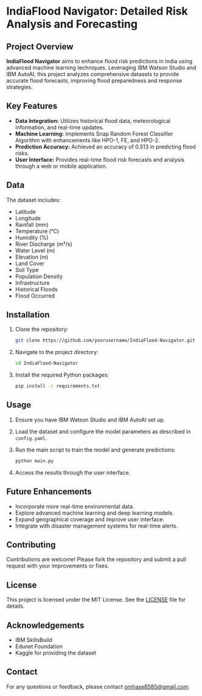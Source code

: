 # IndiaFlood Navigator: Detailed Risk Analysis and Forecasting

## Project Overview

**IndiaFlood Navigator** aims to enhance flood risk predictions in India using advanced machine learning techniques. Leveraging IBM Watson Studio and IBM AutoAI, this project analyzes comprehensive datasets to provide accurate flood forecasts, improving flood preparedness and response strategies.

## Key Features

- **Data Integration:** Utilizes historical flood data, meteorological information, and real-time updates.
- **Machine Learning:** Implements Snap Random Forest Classifier Algorithm with enhancements like HPO-1, FE, and HPO-2.
- **Prediction Accuracy:** Achieved an accuracy of 0.513 in predicting flood risks.
- **User Interface:** Provides real-time flood risk forecasts and analysis through a web or mobile application.

## Data

The dataset includes:
- Latitude
- Longitude
- Rainfall (mm)
- Temperature (°C)
- Humidity (%)
- River Discharge (m³/s)
- Water Level (m)
- Elevation (m)
- Land Cover
- Soil Type
- Population Density
- Infrastructure
- Historical Floods
- Flood Occurred

## Installation

1. Clone the repository:
    ```bash
    git clone https://github.com/yourusername/IndiaFlood-Navigator.git
    ```

2. Navigate to the project directory:
    ```bash
    cd IndiaFlood-Navigator
    ```

3. Install the required Python packages:
    ```bash
    pip install -r requirements.txt
    ```

## Usage

1. Ensure you have IBM Watson Studio and IBM AutoAI set up.
2. Load the dataset and configure the model parameters as described in `config.yaml`.
3. Run the main script to train the model and generate predictions:
    ```bash
    python main.py
    ```

4. Access the results through the user interface.

## Future Enhancements

- Incorporate more real-time environmental data.
- Explore advanced machine learning and deep learning models.
- Expand geographical coverage and improve user interface.
- Integrate with disaster management systems for real-time alerts.

## Contributing

Contributions are welcome! Please fork the repository and submit a pull request with your improvements or fixes.

## License

This project is licensed under the MIT License. See the [LICENSE](LICENSE) file for details.

## Acknowledgements

- IBM SkillsBuild
- Edunet Foundation
- Kaggle for providing the dataset

## Contact

For any questions or feedback, please contact [omhase8585@gmail.com](omhase8585@gmail.com).
